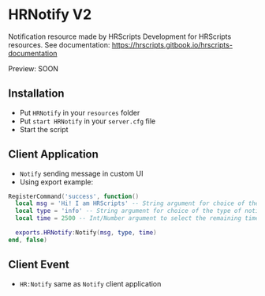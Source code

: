 # HRNotify V2
Notification resource made by HRScripts Development for HRScripts resources.
See documentation: https://hrscripts.gitbook.io/hrscripts-documentation

Preview: SOON

## Installation
- Put `HRNotify` in your `resources` folder
- Put `start HRNotify` in your `server.cfg` file
- Start the script

## Client Application
- `Notify` sending message in custom UI
- Using export example:
```lua
RegisterCommand('success', function()
  local msg = 'Hi! I am HRScripts' -- String argument for choice of the notify text
  local type = 'info' -- String argument for choice of the type of notify. Types: success, info, error, warning
  local time = 2500 -- Int/Number argument to select the remaining time before the notification closes

  exports.HRNotify:Notify(msg, type, time)
end, false)
```

## Client Event
- `HR:Notify` same as `Notify` client application
